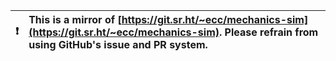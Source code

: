

| :exclamation:  | This is a mirror of [https://git.sr.ht/~ecc/mechanics-sim](https://git.sr.ht/~ecc/mechanics-sim). Please refrain from using GitHub's issue and PR system.  |
|----------------|:-------------------------------------------------------------------------------------------------------------------------------------------------------|


